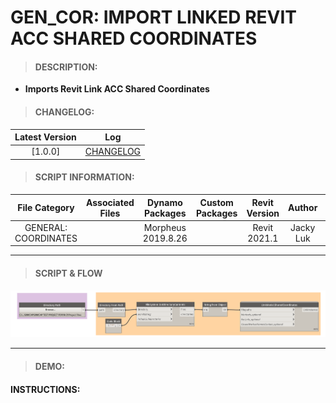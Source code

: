 # GEN_COR: IMPORT LINKED REVIT ACC SHARED COORDINATES

> #### DESCRIPTION: 
- **Imports Revit Link ACC Shared Coordinates**

> #### CHANGELOG:

| Latest Version | Log |
| :-------: | :----: | 
|[1.0.0] | [CHANGELOG](/_gen/COORDINATES/changelog/GEN_COR_AccSharedCoordinates.md) |

> #### SCRIPT INFORMATION: 

| File Category| Associated Files | Dynamo Packages | Custom Packages | Revit Version | Author | Reviewed By |
| :-------: | :----: | :---: | :---: | :---: | :---: | :---: |
| GENERAL: COORDINATES |  | Morpheus 2019.8.26 |  | Revit 2021.1 | Jacky Luk         

------------------------------------------------------------------
> #### **SCRIPT & FLOW** 

<img src="/_images/gen/COR/GEN_COR_AccSharedCoordinates.png">

------------------------------------------------------------------

> #### DEMO: 

#### INSTRUCTIONS: 
